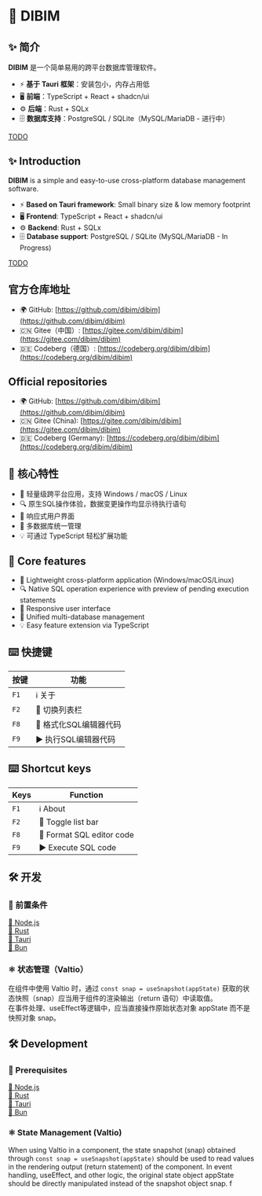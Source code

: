 # 🚀 DIBIM

## ✨ 简介

**DIBIM** 是一个简单易用的跨平台数据库管理软件。

- ⚡ **基于 Tauri 框架**：安装包小，内存占用低
- 🖥️ **前端**：TypeScript + React + shadcn/ui
- ⚙️ **后端**：Rust + SQLx
- 🗄️ **数据库支持**：PostgreSQL / SQLite（MySQL/MariaDB - 进行中）

[TODO](./TODO.md)

## ✨ Introduction

**DIBIM** is a simple and easy-to-use cross-platform database management software.

- ⚡ **Based on Tauri framework**: Small binary size & low memory footprint
- 🖥️ **Frontend**: TypeScript + React + shadcn/ui
- ⚙️ **Backend**: Rust + SQLx
- 🗄️ **Database support**: PostgreSQL / SQLite (MySQL/MariaDB - In Progress)

[TODO](./TODO.md)

## 官方仓库地址

- 🌍 GitHub: [https://github.com/dibim/dibim](https://github.com/dibim/dibim)
- 🇨🇳 Gitee（中国）: [https://gitee.com/dibim/dibim](https://gitee.com/dibim/dibim)
- 🇩🇪 Codeberg（德国）: [https://codeberg.org/dibim/dibim](https://codeberg.org/dibim/dibim)

## Official repositories

- 🌍 GitHub: [https://github.com/dibim/dibim](https://github.com/dibim/dibim)
- 🇨🇳 Gitee (China): [https://gitee.com/dibim/dibim](https://gitee.com/dibim/dibim)
- 🇩🇪 Codeberg (Germany): [https://codeberg.org/dibim/dibim](https://codeberg.org/dibim/dibim)

## 🎯 核心特性

- 🚀 轻量级跨平台应用，支持 Windows / macOS / Linux
- 🔍 原生SQL操作体验，数据变更操作均显示待执行语句
- 💅 响应式用户界面
- 🔄 多数据库统一管理
- 💡 可通过 TypeScript 轻松扩展功能

## 🎯 Core features

- 🚀 Lightweight cross-platform application (Windows/macOS/Linux)
- 🔍 Native SQL operation experience with preview of pending execution statements
- 💅 Responsive user interface
- 🔄 Unified multi-database management
- 💡 Easy feature extension via TypeScript

## ⌨️ 快捷键

| 按键         | 功能                       |
|--------------|----------------------------|
| `F1`         | ℹ️ 关于                    |
| `F2`         | 📜 切换列表栏              |
| `F8`         | 🧹 格式化SQL编辑器代码     |
| `F9`         | ▶️ 执行SQL编辑器代码       |

## ⌨️ Shortcut keys

| Keys         | Function                  |
|--------------|---------------------------|
| `F1`         | ℹ️ About                  |
| `F2`         | 📜 Toggle list bar        |
| `F8`         | 🧹 Format SQL editor code |
| `F9`         | ▶️ Execute SQL code       |

## 🛠️ 开发

### 📜 前置条件

[🔗 Node.js](https://nodejs.org)  
[🔗 Rust](https://www.rust-lang.org/tools/install)  
[🔗 Tauri](https://tauri.app/start/prerequisites/)  
[🔗 Bun](https://bun.sh/)

### ⚛️ 状态管理（Valtio）

在组件中使用 Valtio 时，通过 `const snap = useSnapshot(appState)` 获取的状态快照（snap）应当用于组件的渲染输出（return 语句）中读取值。  
在事件处理、useEffect等逻辑中，应当直接操作原始状态对象 appState 而不是快照对象 snap。

## 🛠️ Development

### 📜 Prerequisites

[🔗 Node.js](https://nodejs.org)  
[🔗 Rust](https://www.rust-lang.org/tools/install)  
[🔗 Tauri](https://tauri.app/start/prerequisites/)  
[🔗 Bun](https://bun.sh/)

### ⚛️ State Management (Valtio)

When using Valtio in a component, the state snapshot (snap) obtained through `const snap = useSnapshot(appState)` should be used to read values in the rendering output (return statement) of the component.
In event handling, useEffect, and other logic, the original state object appState should be directly manipulated instead of the snapshot object snap.
f
